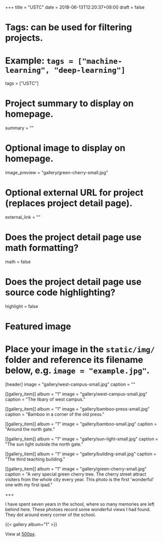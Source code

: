 +++
title = "USTC"
date = 2018-06-13T12:20:37+08:00
draft = false

# Tags: can be used for filtering projects.
# Example: `tags = ["machine-learning", "deep-learning"]`
tags = ["USTC"]

# Project summary to display on homepage.
summary = ""

# Optional image to display on homepage.
image_preview = "gallery/green-cherry-small.jpg"

# Optional external URL for project (replaces project detail page).
external_link = ""

# Does the project detail page use math formatting?
math = false

# Does the project detail page use source code highlighting?
highlight = false

# Featured image
# Place your image in the `static/img/` folder and reference its filename below, e.g. `image = "example.jpg"`.
[header]
image = "gallery/west-campus-small.jpg"
caption = ""
    
[[gallery_item]]
album = "1"
image = "gallery/west-campus-small.jpg"
caption = "The libary of west campus."

[[gallery_item]]
album = "1"
image = "gallery/bamboo-press-small.jpg"
caption = "Bamboo in a corner of the old press."
    
[[gallery_item]]
album = "1"
image = "gallery/bamboo-small.jpg"
caption = "Around the north gate."

[[gallery_item]]
album = "1"
image = "gallery/sun-light-small.jpg"
caption = "The sun light outside the north gate."
    
[[gallery_item]]
album = "1"
image = "gallery/building-small.jpg"
caption = "The third teaching building."
    
[[gallery_item]]
album = "1"
image = "gallery/green-cherry-small.jpg"
caption = "A very special green cherry tree. The cherry street attract visiters from the whole city every year. This photo is the first 'wonderful' one with my first ipad."

+++

I have spent seven years in the school, where so many memories are left behind here. These photoes record some wonderful views I had found. They dot around every corner of the school.

{{< gallery album="1" >}}

View at [500px](https://500px.com/jyhong836/galleries/ustc-2).
